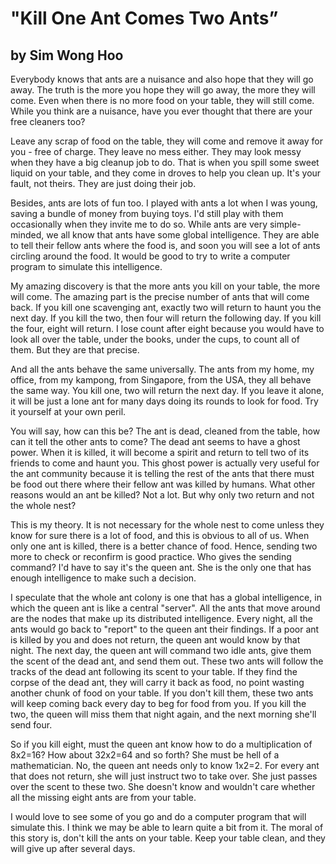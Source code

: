 
# "Kill One Ant Comes Two Ants”
## by Sim Wong Hoo
Everybody knows that ants are a nuisance and also hope that they will go away. The truth is the more you hope they will go away, the more they will come. Even when there is no more food on your table, they will still come. While you think are a nuisance, have you ever thought that there are your free cleaners too?

Leave any scrap of food on the table, they will come and remove it away for you - free of charge. They leave no mess either. They may look messy when they have a big cleanup job to do. That is when you spill some sweet liquid on your table, and they come in droves to help you clean up. It's your fault, not theirs. They are just doing their job. 

Besides, ants are lots of fun too. I played with ants a lot when I was young, saving a bundle of money from buying toys. I'd still play with them occasionally when they invite me to do so. 
While ants are very simple-minded, we all know that ants have some global intelligence. They are able to tell their fellow ants where the food is, and soon you will see a lot of ants circling around the food. It would be good to try to write a computer program to simulate this intelligence.

My amazing discovery is that the more ants you kill on your table, the more will come. The amazing part is the precise number of ants that will come back. If you kill one scavenging ant, exactly two will return to haunt you the next day. If you kill the two, then four will return the following day. If you kill the four, eight will return. I lose count after eight because you would have to look all over the table, under the books, under the cups, to count all of them. But they are that precise.

And all the ants behave the same universally. The ants from my home, my office, from my kampong, from Singapore, from the USA, they all behave the same way. You kill one, two will return the next day. If you leave it alone, it will be just a lone ant for many days doing its rounds to look for food. Try it yourself at your own peril.

You will say, how can this be? The ant is dead, cleaned from the table, how can it tell the other ants to come? The dead ant seems to have a ghost power. When it is killed, it will become a spirit and return to tell two of its friends to come and haunt you. This ghost power is actually very useful for the ant community because it is telling the rest of the ants that there must be food out there where their fellow ant was killed by humans. What other reasons would an ant be killed? Not a lot. But why only two return and not the whole nest?

This is my theory. It is not necessary for the whole nest to come unless they know for sure there is a lot of food, and this is obvious to all of us. When only one ant is killed, there is a better chance of food. Hence, sending two more to check or reconfirm is good practice. Who gives the sending command? I'd have to say it's the queen ant. She is the only one that has enough intelligence to make such a decision.

I speculate that the whole ant colony is one that has a global intelligence, in which the queen ant is like a central "server". All the ants that move around are the nodes that make up its distributed intelligence. Every night, all the ants would go back to "report" to the queen ant their findings. If a poor ant is killed by you and does not return, the queen ant would know by that night. The next day, the queen ant will command two idle ants, give them the scent of the dead ant, and send them out. These two ants will follow the tracks of the dead ant following its scent to your table. If they find the corpse of the dead ant, they will carry it back as food, no point wasting another chunk of food on your table. If you don't kill them, these two ants will keep coming back every day to beg for food from you. If you kill the two, the queen will miss them that night again, and the next morning she'll send four.

So if you kill eight, must the queen ant know how to do a multiplication of 8x2=16? How about 32x2=64 and so forth? She must be hell of a mathematician. No, the queen ant needs only to know 1x2=2. For every ant that does not return, she will just instruct two to take over. She just passes over the scent to these two. She doesn't know and wouldn't care whether all the missing eight ants are from your table.

I would love to see some of you go and do a computer program that will simulate this. I think we may be able to learn quite a bit from it. The moral of this story is, don't kill the ants on your table. Keep your table clean, and they will give up after several days.

